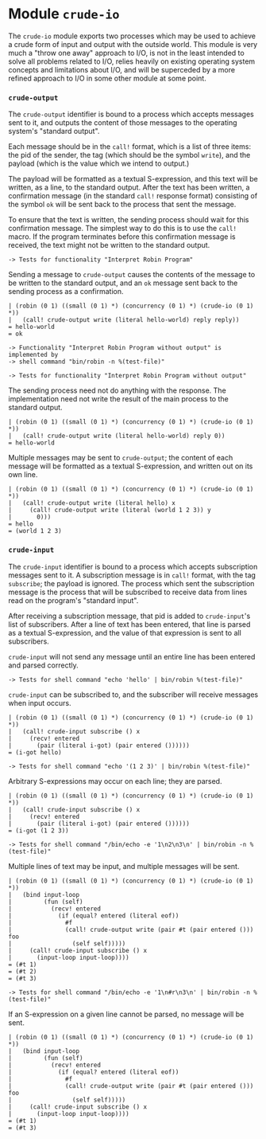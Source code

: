 Module `crude-io`
=================

The `crude-io` module exports two processes which may be used to achieve
a crude form of input and output with the outside world.  This module is
very much a "throw one away" approach to I/O, is not in the least intended
to solve all problems related to I/O, relies heavily on existing operating
system concepts and limitations about I/O, and will be superceded by a
more refined approach to I/O in some other module at some point.

### `crude-output` ###

The `crude-output` identifier is bound to a process which accepts messages
sent to it, and outputs the content of those messages to the operating
system's "standard output".

Each message should be in the `call!` format, which is a list of three items:
the pid of the sender, the tag (which should be the symbol `write`), and
the payload (which is the value which we intend to output.)

The payload will be formatted as a textual S-expression, and this text will
be written, as a line, to the standard output.  After the text has been
written, a confirmation message (in the standard `call!` response format)
consisting of the symbol `ok` will be sent back to the process that sent
the message.

To ensure that the text is written, the sending process should wait for
this confirmation message.  The simplest way to do this is to use the
`call!` macro.  If the program terminates before this confirmation message
is received, the text might not be written to the standard output.

    -> Tests for functionality "Interpret Robin Program"

Sending a message to `crude-output` causes the contents of the message to
be written to the standard output, and an `ok` message sent back to the
sending process as a confirmation.

    | (robin (0 1) ((small (0 1) *) (concurrency (0 1) *) (crude-io (0 1) *))
    |   (call! crude-output write (literal hello-world) reply reply))
    = hello-world
    = ok

    -> Functionality "Interpret Robin Program without output" is implemented by
    -> shell command "bin/robin -n %(test-file)"

    -> Tests for functionality "Interpret Robin Program without output"

The sending process need not do anything with the response.  The
implementation need not write the result of the main process to the
standard output.

    | (robin (0 1) ((small (0 1) *) (concurrency (0 1) *) (crude-io (0 1) *))
    |   (call! crude-output write (literal hello-world) reply 0))
    = hello-world

Multiple messages may be sent to `crude-output`; the content of each
message will be formatted as a textual S-expression, and written out on
its own line.

    | (robin (0 1) ((small (0 1) *) (concurrency (0 1) *) (crude-io (0 1) *))
    |   (call! crude-output write (literal hello) x
    |     (call! crude-output write (literal (world 1 2 3)) y
    |       0)))
    = hello
    = (world 1 2 3)

### `crude-input` ###

The `crude-input` identifier is bound to a process which accepts
subscription messages sent to it.  A subscription message is in `call!`
format, with the tag `subscribe`; the payload is ignored.  The process
which sent the subscription message is the process that will be
subscribed to receive data from lines read on the program's "standard
input".

After receiving a subscription message, that pid is added to `crude-input`'s
list of subscribers.  After a line of text has been entered, that line is
parsed as a textual S-expression, and the value of that expression is sent
to all subscribers.

`crude-input` will not send any message until an entire line has been
entered and parsed correctly.

    -> Tests for shell command "echo 'hello' | bin/robin %(test-file)"

`crude-input` can be subscribed to, and the subscriber will receive
messages when input occurs.

    | (robin (0 1) ((small (0 1) *) (concurrency (0 1) *) (crude-io (0 1) *))
    |   (call! crude-input subscribe () x
    |     (recv! entered
    |       (pair (literal i-got) (pair entered ())))))
    = (i-got hello)

    -> Tests for shell command "echo '(1 2 3)' | bin/robin %(test-file)"

Arbitrary S-expressions may occur on each line; they are parsed.

    | (robin (0 1) ((small (0 1) *) (concurrency (0 1) *) (crude-io (0 1) *))
    |   (call! crude-input subscribe () x
    |     (recv! entered
    |       (pair (literal i-got) (pair entered ())))))
    = (i-got (1 2 3))

    -> Tests for shell command "/bin/echo -e '1\n2\n3\n' | bin/robin -n %(test-file)"

Multiple lines of text may be input, and multiple messages will be sent.

    | (robin (0 1) ((small (0 1) *) (concurrency (0 1) *) (crude-io (0 1) *))
    |   (bind input-loop
    |         (fun (self)
    |           (recv! entered
    |             (if (equal? entered (literal eof))
    |               #f
    |               (call! crude-output write (pair #t (pair entered ())) foo
    |                 (self self)))))
    |     (call! crude-input subscribe () x
    |       (input-loop input-loop))))
    = (#t 1)
    = (#t 2)
    = (#t 3)

    -> Tests for shell command "/bin/echo -e '1\n#r\n3\n' | bin/robin -n %(test-file)"

If an S-expression on a given line cannot be parsed, no message will be
sent.

    | (robin (0 1) ((small (0 1) *) (concurrency (0 1) *) (crude-io (0 1) *))
    |   (bind input-loop
    |         (fun (self)
    |           (recv! entered
    |             (if (equal? entered (literal eof))
    |               #f
    |               (call! crude-output write (pair #t (pair entered ())) foo
    |                 (self self)))))
    |     (call! crude-input subscribe () x
    |       (input-loop input-loop))))
    = (#t 1)
    = (#t 3)
